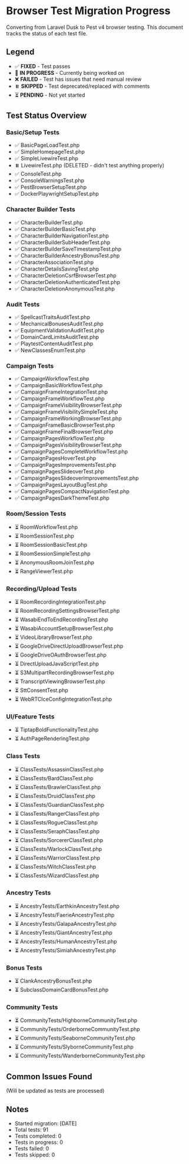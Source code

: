 # Browser Test Migration Progress

Converting from Laravel Dusk to Pest v4 browser testing. This document tracks the status of each test file.

## Legend
- ✅ **FIXED** - Test passes
- 🔄 **IN PROGRESS** - Currently being worked on
- ❌ **FAILED** - Test has issues that need manual review
- ⏸️ **SKIPPED** - Test deprecated/replaced with comments
- ⏳ **PENDING** - Not yet started

## Test Status Overview

### Basic/Setup Tests
- ✅ BasicPageLoadTest.php
- ✅ SimpleHomepageTest.php
- ✅ SimpleLivewireTest.php
- ⏸️ LivewireTest.php (DELETED - didn't test anything properly)
- ✅ ConsoleTest.php
- ✅ ConsoleWarningsTest.php
- ✅ PestBrowserSetupTest.php
- ✅ DockerPlaywrightSetupTest.php

### Character Builder Tests
- ✅ CharacterBuilderTest.php
- ✅ CharacterBuilderBasicTest.php
- ✅ CharacterBuilderNavigationTest.php
- ✅ CharacterBuilderSubHeaderTest.php
- ✅ CharacterBuilderSaveTimestampTest.php
- ✅ CharacterBuilderAncestryBonusTest.php
- ✅ CharacterAssociationTest.php
- ✅ CharacterDetailsSavingTest.php
- ✅ CharacterDeletionCsrfBrowserTest.php
- ✅ CharacterDeletionAuthenticatedTest.php
- ✅ CharacterDeletionAnonymousTest.php

### Audit Tests
- ✅ SpellcastTraitsAuditTest.php
- ✅ MechanicalBonusesAuditTest.php
- ✅ EquipmentValidationAuditTest.php
- ✅ DomainCardLimitsAuditTest.php
- ✅ PlaytestContentAuditTest.php
- ✅ NewClassesEnumTest.php

### Campaign Tests
- ✅ CampaignWorkflowTest.php
- ✅ CampaignBasicWorkflowTest.php
- ✅ CampaignFrameIntegrationTest.php
- ✅ CampaignFrameWorkflowTest.php
- ✅ CampaignFrameVisibilityBrowserTest.php
- ✅ CampaignFrameVisibilitySimpleTest.php
- ✅ CampaignFrameWorkingBrowserTest.php
- ✅ CampaignFrameBasicBrowserTest.php
- ✅ CampaignFrameFinalBrowserTest.php
- ✅ CampaignPagesWorkflowTest.php
- ✅ CampaignPagesVisibilityBrowserTest.php
- ✅ CampaignPagesCompleteWorkflowTest.php
- ✅ CampaignPagesHoverTest.php
- ✅ CampaignPagesImprovementsTest.php
- ✅ CampaignPagesSlideoverTest.php
- ✅ CampaignPagesSlideoverImprovementsTest.php
- ✅ CampaignPagesLayoutBugTest.php
- ✅ CampaignPagesCompactNavigationTest.php
- ✅ CampaignPagesDarkThemeTest.php

### Room/Session Tests
- ⏳ RoomWorkflowTest.php
- ⏳ RoomSessionTest.php
- ⏳ RoomSessionBasicTest.php
- ⏳ RoomSessionSimpleTest.php
- ⏳ AnonymousRoomJoinTest.php
- ⏳ RangeViewerTest.php

### Recording/Upload Tests
- ⏳ RoomRecordingIntegrationTest.php
- ⏳ RoomRecordingSettingsBrowserTest.php
- ⏳ WasabiEndToEndRecordingTest.php
- ⏳ WasabiAccountSetupBrowserTest.php
- ⏳ VideoLibraryBrowserTest.php
- ⏳ GoogleDriveDirectUploadBrowserTest.php
- ⏳ GoogleDriveOAuthBrowserTest.php
- ⏳ DirectUploadJavaScriptTest.php
- ⏳ S3MultipartRecordingBrowserTest.php
- ⏳ TranscriptViewingBrowserTest.php
- ⏳ SttConsentTest.php
- ⏳ WebRTCIceConfigIntegrationTest.php

### UI/Feature Tests
- ⏳ TiptapBoldFunctionalityTest.php
- ⏳ AuthPageRenderingTest.php

### Class Tests
- ⏳ ClassTests/AssassinClassTest.php
- ⏳ ClassTests/BardClassTest.php
- ⏳ ClassTests/BrawlerClassTest.php
- ⏳ ClassTests/DruidClassTest.php
- ⏳ ClassTests/GuardianClassTest.php
- ⏳ ClassTests/RangerClassTest.php
- ⏳ ClassTests/RogueClassTest.php
- ⏳ ClassTests/SeraphClassTest.php
- ⏳ ClassTests/SorcererClassTest.php
- ⏳ ClassTests/WarlockClassTest.php
- ⏳ ClassTests/WarriorClassTest.php
- ⏳ ClassTests/WitchClassTest.php
- ⏳ ClassTests/WizardClassTest.php

### Ancestry Tests
- ⏳ AncestryTests/EarthkinAncestryTest.php
- ⏳ AncestryTests/FaerieAncestryTest.php
- ⏳ AncestryTests/GalapaAncestryTest.php
- ⏳ AncestryTests/GiantAncestryTest.php
- ⏳ AncestryTests/HumanAncestryTest.php
- ⏳ AncestryTests/SimiahAncestryTest.php

### Bonus Tests
- ⏳ ClankAncestryBonusTest.php
- ⏳ SubclassDomainCardBonusTest.php

### Community Tests
- ⏳ CommunityTests/HighborneCommunityTest.php
- ⏳ CommunityTests/OrderborneCommunityTest.php
- ⏳ CommunityTests/SeaborneCommunityTest.php
- ⏳ CommunityTests/SlyborneCommunityTest.php
- ⏳ CommunityTests/WanderborneCommunityTest.php

## Common Issues Found
(Will be updated as tests are processed)

## Notes
- Started migration: [DATE]
- Total tests: 91
- Tests completed: 0
- Tests in progress: 0
- Tests failed: 0
- Tests skipped: 0
